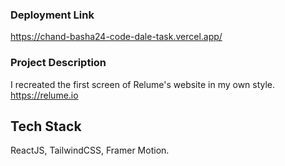 ### Deployment Link
https://chand-basha24-code-dale-task.vercel.app/

### Project Description
I recreated the first screen of Relume's website in my own style.
https://relume.io

## Tech Stack
ReactJS, 
TailwindCSS,
Framer Motion.


